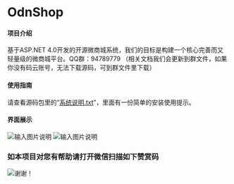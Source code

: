 # OdnShop

#### 项目介绍
基于ASP.NET 4.0开发的开源微商城系统，我们的目标是构建一个核心完善而又轻量级的微商城平台。QQ群：94789779 （相关文档我们会更新到群文件，如果你没有码云账号，无法下载源码，可到群文件里下载）

#### 使用指南
请查看源码包里的“[系统说明.txt](https://gitee.com/keke11/OdnShop/blob/master/%E7%B3%BB%E7%BB%9F%E8%AF%B4%E6%98%8E.txt)”，里面有一份简单的安装使用提示。

#### 界面展示
![输入图片说明](https://gitee.com/uploads/images/2018/0611/102010_39acbb3a_1261781.png "1.png")
![输入图片说明](https://gitee.com/uploads/images/2018/0611/102031_545515c3_1261781.png "2.png")

### 如本项目对您有帮助请打开微信扫描如下赞赏码
![谢谢！](https://gitee.com/uploads/images/2018/0620/195430_fb22ee95_1261781.jpeg "zsm.jpg")
